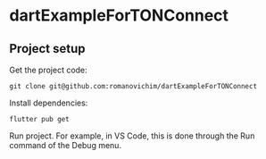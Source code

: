# dartExampleForTONConnect
## Project setup

Get the project code:

	git clone git@github.com:romanovichim/dartExampleForTONConnect

Install dependencies:

	flutter pub get
	
Run project. For example, in VS Code, this is done through the Run command of the Debug menu.